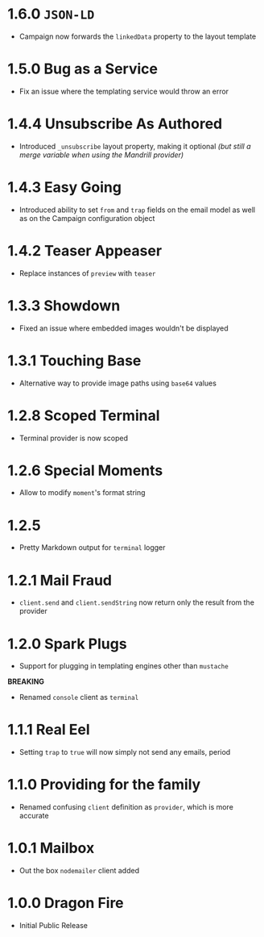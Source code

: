 # 1.6.0 `JSON-LD`

- Campaign now forwards the `linkedData` property to the layout template

# 1.5.0 Bug as a Service

- Fix an issue where the templating service would throw an error

# 1.4.4 Unsubscribe As Authored

- Introduced `_unsubscribe` layout property, making it optional _(but still a merge variable when using the Mandrill provider)_

# 1.4.3 Easy Going

- Introduced ability to set `from` and `trap` fields on the email model as well as on the Campaign configuration object

# 1.4.2 Teaser Appeaser

- Replace instances of `preview` with `teaser`

# 1.3.3 Showdown

- Fixed an issue where embedded images wouldn't be displayed

# 1.3.1 Touching Base

- Alternative way to provide image paths using `base64` values

# 1.2.8 Scoped Terminal

- Terminal provider is now scoped

# 1.2.6 Special Moments

- Allow to modify `moment`'s format string

# 1.2.5

- Pretty Markdown output for `terminal` logger

# 1.2.1 Mail Fraud

- `client.send` and `client.sendString` now return only the result from the provider

# 1.2.0 Spark Plugs

- Support for plugging in templating engines other than `mustache`

**BREAKING**

- Renamed `console` client as `terminal`

# 1.1.1 Real Eel

- Setting `trap` to `true` will now simply not send any emails, period

# 1.1.0 Providing for the family

- Renamed confusing `client` definition as `provider`, which is more accurate

# 1.0.1 Mailbox

- Out the box `nodemailer` client added

# 1.0.0 Dragon Fire

- Initial Public Release
